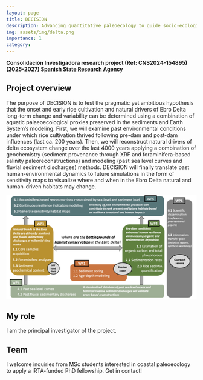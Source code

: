 ```yaml
---
layout: page
title: DECISION
description: Advancing quantitative paleoecology to guide socio-ecological system resilience of a Mediterranean delta to global change
img: assets/img/delta.png
importance: 1
category: 
---
```


**Consolidación Investigadora research project (Ref: CNS2024-154895) (2025-2027) [Spanish State Research Agency](https://www.aei.gov.es)**

## Project overview
The purpose of DECISION is to test the pragmatic yet ambitious hypothesis that the onset and early rice cultivation and natural drivers of Ebro Delta long-term change and variability can be determined using a combination of aquatic palaeoecological proxies preserved in the sediments and Earth System’s modeling. First, we will examine past environmental conditions under which rice cultivation thrived following pre-dam and post-dam influences (last ca. 200 years). Then, we will reconstruct natural drivers of delta ecosystem change over the last 4000 years applying a combination of geochemistry (sediment provenance through XRF and foraminifera-based salinity paleoreconstructions) and modeling (past sea level curves and fluvial sediment discharges) methods. DECISION will finally translate past human-environmental dynamics to future simulations in the form of sensitivity maps to visualize where and when in the Ebro Delta natural and human-driven habitats may change.

![decision workflow](assets/img/decision_methods.png)

## My role
I am the principal investigator of the project.

## Team
I welcome inquiries from MSc students interested in coastal paleoecology to apply a IRTA-funded PhD fellowship. Get in contact!



